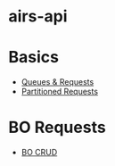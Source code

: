 # airs-api

# Basics

- [Queues & Requests](docs/requests.md)
- [Partitioned Requests](docs/requests-partitioned.md)

# BO Requests

- [BO CRUD](docs/crud/README.md)


